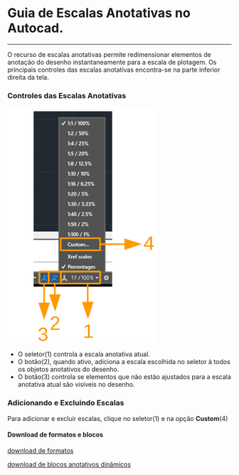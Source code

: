 # Guia de Escalas Anotativas no Autocad.
<hr>

O recurso de escalas anotativas permite redimensionar elementos de anotação do desenho instantaneamente para a escala de plotagem. Os principais controles das escalas anotativas encontra-se na parte inferior direita da tela.

### Controles das Escalas Anotativas

![](controlesAnnot.png)

* O seletor(1) controla a escala anotativa atual.
* O botão(2), quando ativo, adiciona a escala escolhida no seletor à todos os objetos anotativos do desenho.
* O botão(3) controla se elementos que não estão ajustados para a escala anotativa atual são visíveis no desenho.

### Adicionando e Excluindo Escalas

Para adicionar e excluir escalas, clique no seletor(1) e na opção **Custom**(4)



#### Download de formatos e blocos
[download de formatos](FORMATOS_A_DINAMICOS_mm.dwt)

[download de blocos anotativos dinâmicos](BLOCOS_ANNOT_D.dwg)
